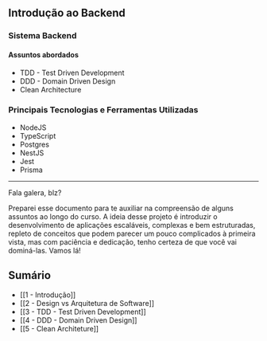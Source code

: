 ## Introdução ao Backend

### Sistema Backend

#### Assuntos abordados

- TDD - Test Driven Development
- DDD - Domain Driven Design
- Clean Architecture

### Principais Tecnologias e Ferramentas Utilizadas

- NodeJS
- TypeScript
- Postgres
- NestJS
- Jest
- Prisma

---
Fala galera, blz?

Preparei esse documento para te auxiliar na compreensão de alguns assuntos ao longo do curso. A ideia desse projeto é introduzir o desenvolvimento de aplicações escaláveis, complexas e bem estruturadas, repleto de conceitos que podem parecer um pouco complicados à primeira vista, mas com paciência e dedicação, tenho certeza de que você vai dominá-las. Vamos lá!

## Sumário

- [[1 - Introdução]]
- [[2 - Design vs Arquitetura de Software]]
- [[3 - TDD - Test Driven Development]]
- [[4 - DDD - Domain Driven Design]]
- [[5 - Clean Architeture]]
